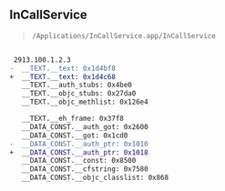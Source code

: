 ## InCallService

> `/Applications/InCallService.app/InCallService`

```diff

 2913.100.1.2.3
-  __TEXT.__text: 0x1d4bf8
+  __TEXT.__text: 0x1d4c68
   __TEXT.__auth_stubs: 0x4be0
   __TEXT.__objc_stubs: 0x27da0
   __TEXT.__objc_methlist: 0x126e4

   __TEXT.__eh_frame: 0x37f8
   __DATA_CONST.__auth_got: 0x2600
   __DATA_CONST.__got: 0x1cd0
-  __DATA_CONST.__auth_ptr: 0x1010
+  __DATA_CONST.__auth_ptr: 0x1018
   __DATA_CONST.__const: 0x8500
   __DATA_CONST.__cfstring: 0x7580
   __DATA_CONST.__objc_classlist: 0x868

```
